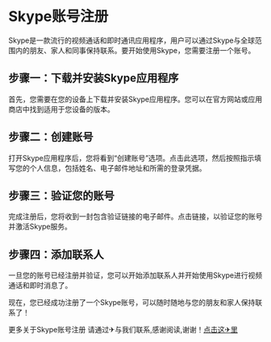 # Skype账号注册

Skype是一款流行的视频通话和即时通讯应用程序，用户可以通过Skype与全球范围内的朋友、家人和同事保持联系。要开始使用Skype，您需要注册一个账号。

## 步骤一：下载并安装Skype应用程序
首先，您需要在您的设备上下载并安装Skype应用程序。您可以在官方网站或应用商店中找到适用于您设备的版本。

## 步骤二：创建账号
打开Skype应用程序后，您将看到“创建账号”选项。点击此选项，然后按照指示填写您的个人信息，包括姓名、电子邮件地址和所需的登录凭据。

## 步骤三：验证您的账号
完成注册后，您将收到一封包含验证链接的电子邮件。点击链接，以验证您的账号并激活Skype服务。

## 步骤四：添加联系人
一旦您的账号已经注册并验证，您可以开始添加联系人并开始使用Skype进行视频通话和即时消息了。

现在，您已经成功注册了一个Skype账号，可以随时随地与您的朋友和家人保持联系了！

更多关于Skype账号注册 请通过✈与我们联系,感谢阅读,谢谢！[点击这✈里](https://t.me/pt99bot)